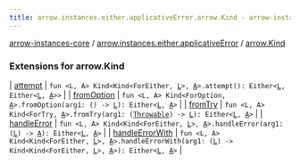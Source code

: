 ```yaml
---
title: arrow.instances.either.applicativeError.arrow.Kind - arrow-instances-core
---
```


[arrow-instances-core](../../index.html) / [arrow.instances.either.applicativeError](../index.html) / [arrow.Kind](./index.html)

### Extensions for arrow.Kind

| [attempt](attempt.html) | `fun <L, A> Kind<Kind<ForEither, `[`L`](attempt.html#L)`>, `[`A`](attempt.html#A)`>.attempt(): Either<`[`L`](attempt.html#L)`, Either<`[`L`](attempt.html#L)`, `[`A`](attempt.html#A)`>>` |
| [fromOption](from-option.html) | `fun <L, A> Kind<ForOption, `[`A`](from-option.html#A)`>.fromOption(arg1: () -> `[`L`](from-option.html#L)`): Either<`[`L`](from-option.html#L)`, `[`A`](from-option.html#A)`>` |
| [fromTry](from-try.html) | `fun <L, A> Kind<ForTry, `[`A`](from-try.html#A)`>.fromTry(arg1: (`[`Throwable`](https://kotlinlang.org/api/latest/jvm/stdlib/kotlin/-throwable/index.html)`) -> `[`L`](from-try.html#L)`): Either<`[`L`](from-try.html#L)`, `[`A`](from-try.html#A)`>` |
| [handleError](handle-error.html) | `fun <L, A> Kind<Kind<ForEither, `[`L`](handle-error.html#L)`>, `[`A`](handle-error.html#A)`>.handleError(arg1: (`[`L`](handle-error.html#L)`) -> `[`A`](handle-error.html#A)`): Either<`[`L`](handle-error.html#L)`, `[`A`](handle-error.html#A)`>` |
| [handleErrorWith](handle-error-with.html) | `fun <L, A> Kind<Kind<ForEither, `[`L`](handle-error-with.html#L)`>, `[`A`](handle-error-with.html#A)`>.handleErrorWith(arg1: (`[`L`](handle-error-with.html#L)`) -> Kind<Kind<ForEither, `[`L`](handle-error-with.html#L)`>, `[`A`](handle-error-with.html#A)`>): Either<`[`L`](handle-error-with.html#L)`, `[`A`](handle-error-with.html#A)`>` |

